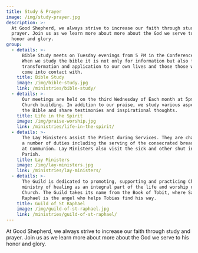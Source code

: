 ```yaml
---
title: Study & Prayer
image: /img/study-prayer.jpg
description: >-
  At Good Shepherd, we always strive to increase our faith through study and
  prayer. Join us as we learn more about more about the God we serve to his
  honor and glory.
group:
  - details: >-
      Bible Study meets on Tuesday evenings from 5 PM in the Conference Room.
      When we study the bible it is not only for information but also for
      transformation and application to our own lives and those those who we
      come into contact with.
    title: Bible Study
    image: /img/bible-study.jpg
    link: /ministries/bible-study/
  - details: >-
      Our meetings are held on the third Wednesday of Each month at 5pm in the
      Church building. In addition to our praise, we study various aspects of
      the Bible and share testimonies and inspirational thoughts.
    title: Life in the Spirit
    image: /img/praise-worship.jpg
    link: /ministries/life-in-the-spirit/
  - details: >-
      The Lay Ministers assist the Priest during Services. They are charged with
      a number of duties including the serving of the consecrated bread and wine
      at Communion. Lay Ministers also visit the sick and other shut ins of the
      Parish.
    title: Lay Ministers
    image: /img/lay-ministers.jpg
    link: /ministries/lay-ministers/
  - details: >-
      The Guild is dedicated to promoting, supporting and practicing Christ's
      ministry of healing as an integral part of the life and worship of the
      Church. The Guild takes its name from the Book of Tobit, where Saint
      Raphael is the angel who helps Tobias find his way.
    title: Guild of St Raphael
    image: /img/guild-of-st-raphael.jpg
    link: /ministries/guild-of-st-raphael/
---
```

At Good Shepherd, we always strive to increase our faith through study and prayer. Join us as we learn more about more about the God we serve to his honor and glory.
